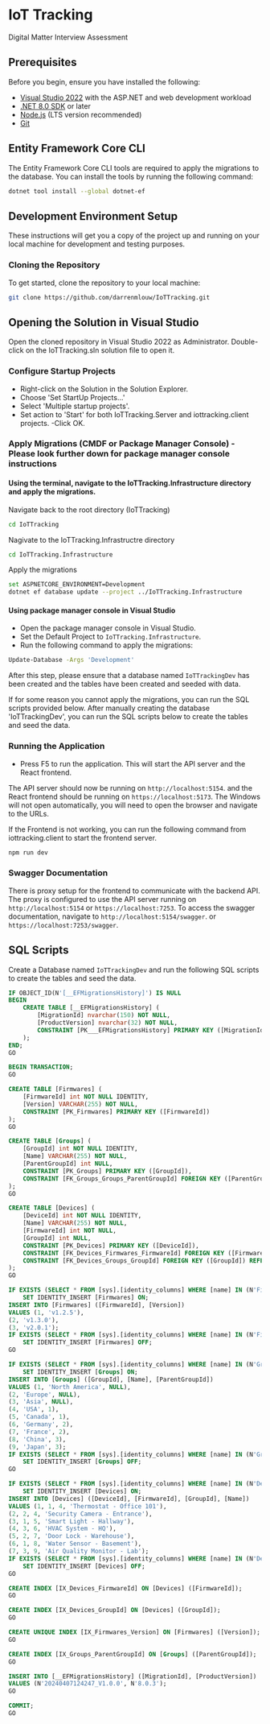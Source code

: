 # IoT Tracking

Digital Matter Interview Assessment

## Prerequisites

Before you begin, ensure you have installed the following:
- [Visual Studio 2022](https://visualstudio.microsoft.com/vs/) with the ASP.NET and web development workload
- [.NET 8.0 SDK](https://dotnet.microsoft.com/download/dotnet/8.0) or later
- [Node.js](https://nodejs.org/) (LTS version recommended)
- [Git](https://git-scm.com/downloads)

## Entity Framework Core CLI
The Entity Framework Core CLI tools are required to apply the migrations to the database. You can install the tools by running the following command:
```bash
dotnet tool install --global dotnet-ef
```

## Development Environment Setup
These instructions will get you a copy of the project up and running on your local machine for development and testing purposes.

### Cloning the Repository

To get started, clone the repository to your local machine:

```bash
git clone https://github.com/darrenmlouw/IoTTracking.git
```

## Opening the Solution in Visual Studio
Open the cloned repository in Visual Studio 2022 as Administrator. Double-click on the IoTTracking.sln solution file to open it.

### Configure Startup Projects
- Right-click on the Solution in the Solution Explorer.
- Choose 'Set StartUp Projects...'
- Select 'Multiple startup projects'.
- Set action to 'Start' for both IoTTracking.Server and iottracking.client projects.
 -Click OK.

### Apply Migrations (CMDF or Package Manager Console) - Please look further down for package manager console instructions
#### Using the terminal, navigate to the IoTTracking.Infrastructure directory and apply the migrations.
Navigate back to the root directory (IoTTracking)
```bash
cd IoTTracking
```

Nagivate to the IoTTracking.Infrastructre directory
```bash
cd IoTTracking.Infrastructure
```

Apply the migrations
```bash
set ASPNETCORE_ENVIRONMENT=Development
dotnet ef database update --project ../IoTTracking.Infrastructure
```

#### Using package manager console in Visual Studio
- Open the package manager console in Visual Studio.
- Set the Default Project to `IoTTracking.Infrastructure`.
- Run the following command to apply the migrations:
```bash
Update-Database -Args 'Development'
```

After this step, please ensure that a database named `IoTTrackingDev` has been created and the tables have been created and seeded with data.

If for some reason you cannot apply the migrations, you can run the SQL scripts provided below. After manually creating the database 'IoTTrackingDev', you can run the SQL scripts below to create the tables and seed the data.

### Running the Application
- Press F5 to run the application. This will start the API server and the React frontend.

The API server should now be running on `http://localhost:5154`.
and the React frontend should be running on `https://localhost:5173`.
The Windows will not open automatically, you will need to open the browser and navigate to the URLs.

If the Frontend is not working, you can run the following command from iottracking.client to start the frontend server.
```bash
npm run dev
```

### Swagger Documentation
There is proxy setup for the frontend to communicate with the backend API. The proxy is configured to use the API server running on `http://localhost:5154` or `https://localhost:7253`.
To access the swagger documentation, navigate to `http://localhost:5154/swagger`. or `https://localhost:7253/swagger`.

## SQL Scripts
Create a Database named `IoTTrackingDev` and run the following SQL scripts to create the tables and seed the data.

```sql
IF OBJECT_ID(N'[__EFMigrationsHistory]') IS NULL
BEGIN
    CREATE TABLE [__EFMigrationsHistory] (
        [MigrationId] nvarchar(150) NOT NULL,
        [ProductVersion] nvarchar(32) NOT NULL,
        CONSTRAINT [PK___EFMigrationsHistory] PRIMARY KEY ([MigrationId])
    );
END;
GO

BEGIN TRANSACTION;
GO

CREATE TABLE [Firmwares] (
    [FirmwareId] int NOT NULL IDENTITY,
    [Version] VARCHAR(255) NOT NULL,
    CONSTRAINT [PK_Firmwares] PRIMARY KEY ([FirmwareId])
);
GO

CREATE TABLE [Groups] (
    [GroupId] int NOT NULL IDENTITY,
    [Name] VARCHAR(255) NOT NULL,
    [ParentGroupId] int NULL,
    CONSTRAINT [PK_Groups] PRIMARY KEY ([GroupId]),
    CONSTRAINT [FK_Groups_Groups_ParentGroupId] FOREIGN KEY ([ParentGroupId]) REFERENCES [Groups] ([GroupId]) ON DELETE NO ACTION
);
GO

CREATE TABLE [Devices] (
    [DeviceId] int NOT NULL IDENTITY,
    [Name] VARCHAR(255) NOT NULL,
    [FirmwareId] int NOT NULL,
    [GroupId] int NULL,
    CONSTRAINT [PK_Devices] PRIMARY KEY ([DeviceId]),
    CONSTRAINT [FK_Devices_Firmwares_FirmwareId] FOREIGN KEY ([FirmwareId]) REFERENCES [Firmwares] ([FirmwareId]) ON DELETE CASCADE,
    CONSTRAINT [FK_Devices_Groups_GroupId] FOREIGN KEY ([GroupId]) REFERENCES [Groups] ([GroupId]) ON DELETE NO ACTION
);
GO

IF EXISTS (SELECT * FROM [sys].[identity_columns] WHERE [name] IN (N'FirmwareId', N'Version') AND [object_id] = OBJECT_ID(N'[Firmwares]'))
    SET IDENTITY_INSERT [Firmwares] ON;
INSERT INTO [Firmwares] ([FirmwareId], [Version])
VALUES (1, 'v1.2.5'),
(2, 'v1.3.0'),
(3, 'v2.0.1');
IF EXISTS (SELECT * FROM [sys].[identity_columns] WHERE [name] IN (N'FirmwareId', N'Version') AND [object_id] = OBJECT_ID(N'[Firmwares]'))
    SET IDENTITY_INSERT [Firmwares] OFF;
GO

IF EXISTS (SELECT * FROM [sys].[identity_columns] WHERE [name] IN (N'GroupId', N'Name', N'ParentGroupId') AND [object_id] = OBJECT_ID(N'[Groups]'))
    SET IDENTITY_INSERT [Groups] ON;
INSERT INTO [Groups] ([GroupId], [Name], [ParentGroupId])
VALUES (1, 'North America', NULL),
(2, 'Europe', NULL),
(3, 'Asia', NULL),
(4, 'USA', 1),
(5, 'Canada', 1),
(6, 'Germany', 2),
(7, 'France', 2),
(8, 'China', 3),
(9, 'Japan', 3);
IF EXISTS (SELECT * FROM [sys].[identity_columns] WHERE [name] IN (N'GroupId', N'Name', N'ParentGroupId') AND [object_id] = OBJECT_ID(N'[Groups]'))
    SET IDENTITY_INSERT [Groups] OFF;
GO

IF EXISTS (SELECT * FROM [sys].[identity_columns] WHERE [name] IN (N'DeviceId', N'FirmwareId', N'GroupId', N'Name') AND [object_id] = OBJECT_ID(N'[Devices]'))
    SET IDENTITY_INSERT [Devices] ON;
INSERT INTO [Devices] ([DeviceId], [FirmwareId], [GroupId], [Name])
VALUES (1, 1, 4, 'Thermostat - Office 101'),
(2, 2, 4, 'Security Camera - Entrance'),
(3, 1, 5, 'Smart Light - Hallway'),
(4, 3, 6, 'HVAC System - HQ'),
(5, 2, 7, 'Door Lock - Warehouse'),
(6, 1, 8, 'Water Sensor - Basement'),
(7, 3, 9, 'Air Quality Monitor - Lab');
IF EXISTS (SELECT * FROM [sys].[identity_columns] WHERE [name] IN (N'DeviceId', N'FirmwareId', N'GroupId', N'Name') AND [object_id] = OBJECT_ID(N'[Devices]'))
    SET IDENTITY_INSERT [Devices] OFF;
GO

CREATE INDEX [IX_Devices_FirmwareId] ON [Devices] ([FirmwareId]);
GO

CREATE INDEX [IX_Devices_GroupId] ON [Devices] ([GroupId]);
GO

CREATE UNIQUE INDEX [IX_Firmwares_Version] ON [Firmwares] ([Version]);
GO

CREATE INDEX [IX_Groups_ParentGroupId] ON [Groups] ([ParentGroupId]);
GO

INSERT INTO [__EFMigrationsHistory] ([MigrationId], [ProductVersion])
VALUES (N'20240407124247_V1.0.0', N'8.0.3');
GO

COMMIT;
GO

```
